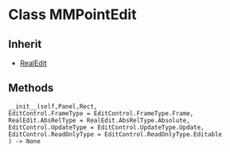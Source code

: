 # Class MMPointEdit

## Inherit

* [RealEdit](RealEdit.md)

## Methods
```
__init__(self,Panel,Rect,
EditControl.FrameType = EditControl.FrameType.Frame, 
RealEdit.AbsRelType = RealEdit.AbsRelType.Absolute, 
EditControl.UpdateType = EditControl.UpdateType.Update,
EditControl.ReadOnlyType = EditControl.ReadOnlyType.Editable
) -> None
```
